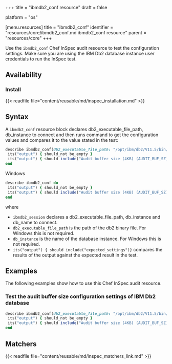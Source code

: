 +++
title = "ibmdb2_conf resource"
draft = false

platform = "os"

[menu.resources]
    title = "ibmdb2_conf"
    identifier = "resources/core/ibmdb2_conf.md ibmdb2_conf resource"
    parent = "resources/core"
+++

Use the `ibmdb2_conf` Chef InSpec audit resource to test the configuration settings. Make sure you are using the IBM Db2 database instance user credentials to run the InSpec test.

## Availability

### Install

{{< readfile file="content/reusable/md/inspec_installation.md" >}}

## Syntax

A `ibmdb2_conf` resource block declares db2_executable_file_path, db_instance to connect and then runs command to get the configuration values and compares it to the value stated in the test:

```ruby
describe ibmdb2_conf(db2_executable_file_path: "/opt/ibm/db2/V11.5/bin/db2", db_instance: "db2inst1") do
 its("output") { should_not be_empty }
 its("output") { should include("Audit buffer size (4KB) (AUDIT_BUF_SZ) = 0")}
end
```

Windows

```ruby
describe ibmdb2_conf do
 its("output") { should_not be_empty }
 its("output") { should include("Audit buffer size (4KB) (AUDIT_BUF_SZ) = 0")}
end
```

where

- `ibmdb2_session` declares a db2_executable_file_path, db_instance and db_name to connect.
- `db2_executable_file_path` is the path of the db2 binary file. For Windows this is not required.
- `db_instance` is the name of the database instance. For Windows this is not required.
- `its("output") { should include("expected_settings")}` compares the results of the output against the expected result in the test.

## Examples

The following examples show how to use this Chef InSpec audit resource.

### Test the audit buffer size configuration settings of IBM Db2 database

```ruby
describe ibmdb2_conf(db2_executable_file_path: "/opt/ibm/db2/V11.5/bin/db2", db_instance: "db2inst1") do
 its("output") { should_not be_empty }
 its("output") { should include("Audit buffer size (4KB) (AUDIT_BUF_SZ) = 1000")}
end
```

## Matchers

{{< readfile file="content/reusable/md/inspec_matchers_link.md" >}}
